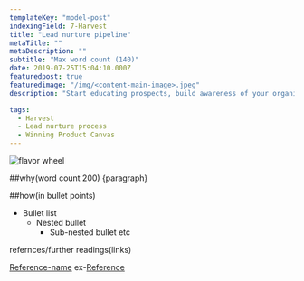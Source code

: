 ```yaml
---
templateKey: "model-post"
indexingField: 7-Harvest
title: "Lead nurture pipeline"
metaTitle: ""
metaDescription: ""
subtitle: "Max word count (140)"
date: 2019-07-25T15:04:10.000Z
featuredpost: true
featuredimage: "/img/<content-main-image>.jpeg"
description: "Start educating prospects, build awareness of your organization and its products. Build trust and build a good relationship making it more likely that the potential client will choose you when it's time to buy."

tags:
  - Harvest
  - Lead nurture process
  - Winning Product Canvas
---
```


![flavor wheel](/img/<content-main-image>.jpeg)

##why(word count 200)
{paragraph}

##how(in bullet points)

- Bullet list
  - Nested bullet
    - Sub-nested bullet etc

refernces/further readings(links)

[Reference-name](http://website.com)
ex-[Reference](https://www.sciencedirect.com/topics/computer-science/platform-architecture)
